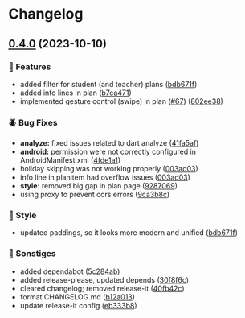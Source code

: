 # Changelog

## [0.4.0](https://github.com/Vertretungsapp/app/compare/v0.3.2...v0.4.0) (2023-10-10)


### 📕 Features

* added filter for student (and teacher) plans ([bdb671f](https://github.com/Vertretungsapp/app/commit/bdb671fdd6feaa1ae87ff7f1c9138b73ad7f4b48))
* added info lines in plan ([b7ca471](https://github.com/Vertretungsapp/app/commit/b7ca471aa5f245050294ffa6c8e6a10616be2de5))
* implemented gesture control (swipe) in plan ([#67](https://github.com/Vertretungsapp/app/issues/67)) ([802ee38](https://github.com/Vertretungsapp/app/commit/802ee387c50235b2c2e969d0b236253f10b4438e))


### 🪲 Bug Fixes

* **analyze:** fixed issues related to dart analyze ([41fa5af](https://github.com/Vertretungsapp/app/commit/41fa5afe6bef07030ff1b6da6d3b390b834870f5))
* **android:** permission were not correctly configured in AndroidManifest.xml ([4fde1a1](https://github.com/Vertretungsapp/app/commit/4fde1a1e741f008e00f8cabe6257e64fd2c45e18))
* holiday skipping was not working properly ([003ad03](https://github.com/Vertretungsapp/app/commit/003ad03e69df9fdf2dd03ce35a6bf3ad9256a446))
* info line in planitem had overflow issues ([003ad03](https://github.com/Vertretungsapp/app/commit/003ad03e69df9fdf2dd03ce35a6bf3ad9256a446))
* **style:** removed big gap in plan page ([9287069](https://github.com/Vertretungsapp/app/commit/928706907d3b44fd2c3631373bb9d4bd607df279))
* using proxy to prevent cors errors ([9ca3b8c](https://github.com/Vertretungsapp/app/commit/9ca3b8ca1c9d2d4d760a8f41fb515ffcc2f0f88b))


### 📌️ Style

* updated paddings, so it looks more modern and unified ([bdb671f](https://github.com/Vertretungsapp/app/commit/bdb671fdd6feaa1ae87ff7f1c9138b73ad7f4b48))


### 🔧 Sonstiges

* added dependabot ([5c284ab](https://github.com/Vertretungsapp/app/commit/5c284ab7de93fac43a8ce2ad97fea265e908e6c1))
* added release-please, updated depends ([30f8f6c](https://github.com/Vertretungsapp/app/commit/30f8f6cb8bf608c7590b62ad40d3f6c25f1501a6))
* cleared changelog; removed release-it ([40fb42c](https://github.com/Vertretungsapp/app/commit/40fb42c35f399fd79d76a465906a836e838d5319))
* format CHANGELOG.md ([b12a013](https://github.com/Vertretungsapp/app/commit/b12a0131289e892ae4abc4b4c117411fb42ef667))
* update release-it config ([eb333b8](https://github.com/Vertretungsapp/app/commit/eb333b81ebfbf47cfdbfdc894c79926f9e0b8bab))

